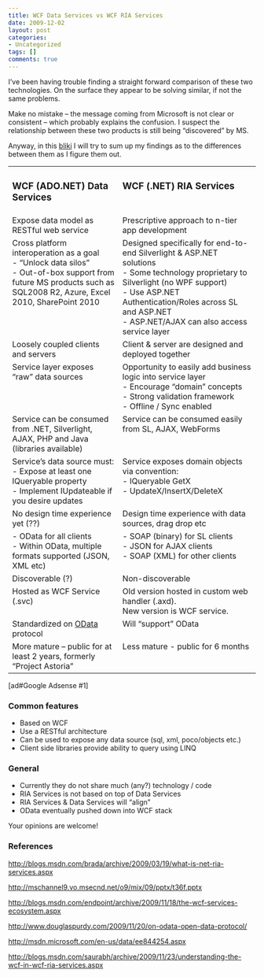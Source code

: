 ```yaml
---
title: WCF Data Services vs WCF RIA Services
date: 2009-12-02
layout: post
categories:
- Uncategorized
tags: []
comments: true
---
```


I’ve been having trouble finding a straight forward comparison of these two technologies. On the surface they appear to be solving similar, if not the same problems.
  
Make no mistake – the message coming from Microsoft is not clear or consistent – which probably explains the confusion. I suspect the relationship between these two products is still being “discovered” by MS.
  
Anyway, in this [bliki](http://en.wikipedia.org/wiki/Bliki) I will try to sum up my findings as to the differences between them as I figure them out.
  <table border="0" cellspacing="0" cellpadding="2" width="800"><tbody>     <tr>       <td valign="top" width="400">         <h3>WCF (ADO.NET) Data Services</h3>       </td>        <td valign="top" width="400">         <h3>WCF (.NET) RIA Services</h3>       </td>     </tr>      <tr>       <td valign="top" width="400">Expose data model as RESTful web service</td>        <td valign="top" width="400">Prescriptive approach to n-tier app development</td>     </tr>      <tr>       <td valign="top" width="400">Cross platform interoperation as a goal          <br>- “Unlock data silos”           <br>- Out-of-box support from future MS products such as SQL2008 R2, Azure, Excel 2010, SharePoint 2010</td>        <td valign="top" width="400">Designed specifically for end-to-end Silverlight &amp; ASP.NET solutions          <br>- Some technology proprietary to Silverlight (no WPF support)           <br>- Use ASP.NET Authentication/Roles across SL and ASP.NET           <br>- ASP.NET/AJAX can also access service layer</td>     </tr>      <tr>       <td valign="top" width="400">Loosely coupled clients and servers</td>        <td valign="top" width="400">Client &amp; server are designed and deployed together</td>     </tr>      <tr>       <td valign="top" width="400">Service layer exposes “raw” data sources</td>        <td valign="top" width="400">Opportunity to easily add business logic into service layer          <br>- Encourage “domain” concepts           <br>- Strong validation framework           <br>- Offline / Sync enabled</td>     </tr>      <tr>       <td valign="top" width="400">Service can be consumed from .NET, Silverlight, AJAX, PHP and Java (libraries available)</td>        <td valign="top" width="400">Service can be consumed easily from SL, AJAX, WebForms          <br></td>     </tr>      <tr>       <td valign="top" width="400">Service’s data source must:          <br>- Expose at least one IQueryable property           <br>- Implement IUpdateable if you desire updates</td>        <td valign="top" width="400">Service exposes domain objects via convention:          <br>- IQueryable GetX           <br>- UpdateX/InsertX/DeleteX</td>     </tr>      <tr>       <td valign="top" width="400">No design time experience yet (??)</td>        <td valign="top" width="400">Design time experience with data sources, drag drop etc</td>     </tr>      <tr>       <td valign="top" width="400">- OData for all clients          <br>- Within OData, multiple formats supported (JSON, XML etc)</td>        <td valign="top" width="400">- SOAP (binary) for SL clients         <br>- JSON for AJAX clients          <br>- SOAP (XML) for other clients          <br></td>     </tr>      <tr>       <td valign="top" width="400">Discoverable (?)</td>        <td valign="top" width="400">Non-discoverable</td>     </tr>      <tr>       <td valign="top" width="400">Hosted as WCF Service (.svc)</td>        <td valign="top" width="400">Old version hosted in custom web handler (.axd).          <br>New version is WCF service.</td>     </tr>      <tr>       <td valign="top" width="400">Standardized on <a href="http://www.odata.org/">OData</a> protocol </td>        <td valign="top" width="400">Will “support” OData</td>     </tr>      <tr>       <td valign="top" width="400">More mature – public for at least 2 years, formerly “Project Astoria”</td>        <td valign="top" width="400">Less mature - public for 6 months</td>     </tr>   </tbody></table> 
  
[ad#Google Adsense #1] 

### Common features

* Based on WCF     
* Use a RESTful architecture     
* Can be used to expose any data source (sql, xml, poco/objects etc.)    
* Client side libraries provide ability to query using LINQ 
  
### General
   
* Currently they do not share much (any?) technology / code     
* RIA Services is not based on top of Data Services     
* RIA Services &amp; Data Services will “align”    
* OData eventually pushed down into WCF stack  
  
Your opinions are welcome!
  
### References

http://blogs.msdn.com/brada/archive/2009/03/19/what-is-net-ria-services.aspx
  
http://mschannel9.vo.msecnd.net/o9/mix/09/pptx/t36f.pptx
  
http://blogs.msdn.com/endpoint/archive/2009/11/18/the-wcf-services-ecosystem.aspx
  
http://www.douglaspurdy.com/2009/11/20/on-odata-open-data-protocol/
  
http://msdn.microsoft.com/en-us/data/ee844254.aspx
  
http://blogs.msdn.com/saurabh/archive/2009/11/23/understanding-the-wcf-in-wcf-ria-services.aspx
